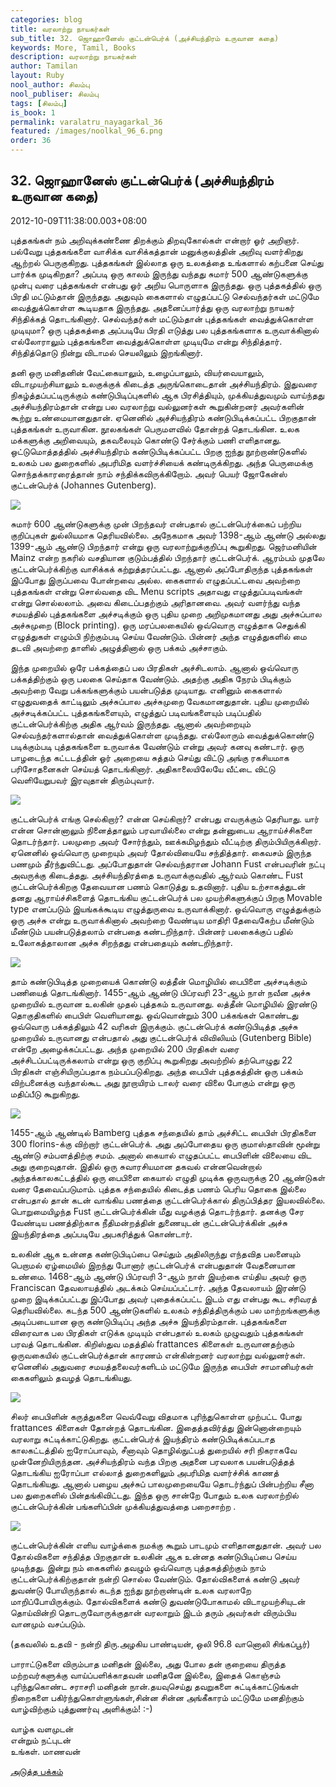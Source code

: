 ```yaml
---
categories: blog
title: வரலாற்று நாயகர்கள்
sub_title: 32. ஜொஹானேஸ் குட்டன்பெர்க் (அச்சியந்திரம் உருவான கதை)
keywords: More, Tamil, Books
description: வரலாற்று நாயகர்கள்
author: Tamilan
layout: Ruby
nool_author: சிலம்பு
nool_publiser: சிலம்பு
tags: [சிலம்பு]
is_book: 1
permalink: varalatru_nayagarkal_36
featured: /images/noolkal_96_6.png
order: 36
---
```



## 32. ஜொஹானேஸ் குட்டன்பெர்க் (அச்சியந்திரம் உருவான கதை)

2012-10-09T11:38:00.003+08:00

புத்தகங்கள் நம் அறிவுக்கண்ணை திறக்கும் திறவுகோல்கள் என்றார் ஓர் அறிஞர். பல்வேறு புத்தகங்களை வாசிக்க வாசிக்கத்தான் மனுக்குலத்தின் அறிவு வளர்கிறது ஆற்றல் பெருகுகிறது. புத்தகங்கள் இல்லாத ஒரு உலகத்தை உங்களால் கற்பனை செய்து பார்க்க முடிகிறதா? அப்படி ஒரு காலம் இருந்து வந்தது சுமார் 500 ஆண்டுகளுக்கு முன்பு வரை புத்தகங்கள் என்பது ஓர் அறிய பொருளாக இருந்தது. ஒரு புத்தகத்தில் ஒரு பிரதி மட்டும்தான் இருந்தது. அதுவும் கைகளால் எழுதப்பட்டு செல்வந்தர்கள் மட்டுமே வைத்துக்கொள்ள கூடியதாக இருந்தது. அதனைப்பார்த்து ஒரு வரலாற்று நாயகர் சிந்திக்கத் தொடங்கினார். செல்வந்தர்கள் மட்டும்தான் புத்தகங்கள் வைத்துக்கொள்ள முடியுமா? ஒரு புத்தகத்தை அப்படியே பிரதி எடுத்து பல புத்தகங்களாக உருவாக்கினால் எல்லோராலும் புத்தகங்களை வைத்துக்கொள்ள முடியுமே என்று சிந்தித்தார். சிந்தித்தொடு நின்று விடாமல் செயலிலும் இறங்கினார்.

தனி ஒரு மனிதனின் வேட்கையாலும், உழைப்பாலும், வியர்வையாலும், விடாமுயற்சியாலும் உலகுக்குக் கிடைத்த அருங்கொடைதான் அச்சியந்திரம். இதுவரை நிகழ்த்தப்பட்டிருக்கும் கண்டுபிடிப்புகளில் ஆக பிரசித்தியும், முக்கியத்துவமும் வாய்ந்தது அச்சியந்திரம்தான் என்று பல வரலாற்று வல்லுனர்கள் கூறுகின்றனர் அவர்களின் கூற்று உண்மையானதுதான். ஏனெனில் அச்சியந்திரம் கண்டுபிடிக்கப்பட்ட பிறகுதான் புத்தகங்கள் உருவாகின. நூலகங்கள் பெருமளவில் தோன்றத் தொடங்கின. உலக மக்களுக்கு அறிவையும், தகவலையும் கொண்டு சேர்க்கும் பணி எளிதானது. ஒட்டுமொத்தத்தில் அச்சியந்திரம் கண்டுபிடிக்கப்பட்ட பிறகு ஐந்து நூற்றாண்டுகளில் உலகம் பல துறைகளில் அபரிமித வளர்ச்சியைக் கண்டிருக்கிறது. அந்த பெருமைக்கு சொந்தக்காரரைத்தான் நாம் சந்திக்கவிருக்கிறோம். அவர் பெயர் ஜோகேன்ஸ் குட்டன்பெர்க் (Johannes Gutenberg).

![](http://3.bp.blogspot.com/-TqudZwICH2Q/UHE-ngpkUFI/AAAAAAAACco/-zoKdsvowmg/s320/Gutenberg.jpg)

சுமார் 600 ஆண்டுகளுக்கு முன் பிறந்தவர் என்பதால் குட்டன்பெர்க்கைப் பற்றிய குறிப்புகள் துல்லியமாக தெரியவில்லை. அநேகமாக அவர் 1398-ஆம் ஆண்டு அல்லது 1399-ஆம் ஆண்டு பிறந்தார் என்று ஒரு வரலாற்றுக்குறிப்பு கூறுகிறது. ஜெர்மனியின் Mainz என்ற நகரில் வசதியான குடும்பத்தில் பிறந்தார் குட்டன்பெர்க். ஆரம்பம் முதலே குட்டன்பெர்க்கிற்கு வாசிக்கக் கற்றுத்தரப்பட்டது. ஆனால் அப்போதிருந்த புத்தகங்கள் இப்போது இருப்பவை போன்றவை அல்ல. கைகளால் எழுதப்பட்டவை அவற்றை புத்தகங்கள் என்று சொல்வதை விட Menu scripts அதாவது எழுத்துப்படிவங்கள் என்று சொல்லலாம். அவை கிடைப்பதற்கும் அரிதானவை. அவர் வளர்ந்து வந்த சமயத்தில் புத்தகங்களை அச்சடிக்கும் ஒரு புதிய முறை அறிமுகமானது அது அச்சுப்பால அச்சுமுறை (Block printing). ஒரு மரப்பலகையில் ஒவ்வொரு எழுத்தாக செதுக்கி எழுத்துகள் எழும்பி நிற்கும்படி செய்ய வேண்டும். பின்னர் அந்த எழுத்துகளில் மை தடவி அவற்றை தாளில் அழுத்தினால் ஒரு பக்கம் அச்சாகும்.

இந்த முறையில் ஒரே பக்கத்தைப் பல பிரதிகள் அச்சிடலாம். ஆனால் ஒவ்வொரு பக்கத்திற்கும் ஒரு பலகை செய்தாக வேண்டும். அதற்கு அதிக நேரம் பிடிக்கும் அவற்றை வேறு பக்கங்களுக்கும் பயன்படுத்த முடியாது. எனினும் கைகளால் எழுதுவதைக் காட்டிலும் அச்சுப்பால அச்சுமுறை வேகமானதுதான். புதிய முறையில் அச்சடிக்கப்பட்ட புத்தகங்களையும், எழுத்துப் படிவங்களையும் படிப்பதில் குட்டன்பெர்க்கிற்கு அதிக ஆர்வம் இருந்தது. ஆனால் அவற்றையும் செல்வந்தர்களால்தான் வைத்துக்கொள்ள முடிந்தது. எல்லோரும் வைத்துக்கொண்டு படிக்கும்படி புத்தகங்களை உருவாக்க வேண்டும் என்று அவர் கனவு கண்டார். ஒரு பாழடைந்த கட்டடத்தின் ஓர் அறையை சுத்தம் செய்து விட்டு அங்கு ரகசியமாக பரிசோதனைகள் செய்யத் தொடங்கினார். அதிகாலையிலேயே வீட்டை விட்டு வெளியேறுபவர் இரவுதான் திரும்புவார்.

![](http://1.bp.blogspot.com/-o4vjCZPrmpU/UHE-zKs8VhI/AAAAAAAACcw/sEFcl68JDx8/s320/Gutenberg_2.gif)

குட்டன்பெர்க் எங்கு செல்கிறார்? என்ன செய்கிறார்? என்பது எவருக்கும் தெரியாது. யார் என்ன சொன்னாலும் நினைத்தாலும் பரவாயில்லை என்று தன்னுடைய ஆராய்ச்சிகளை தொடர்ந்தார். பலமுறை அவர் சோர்ந்தும், ஊக்கமிழந்தும் வீட்டிற்கு திரும்பியிருக்கிறார். ஏனெனில் ஒவ்வொரு முறையும் அவர் தோல்வியையே சந்தித்தார். கைவசம் இருந்த பணமும் தீர்ந்துவிட்டது. அப்போதுதான் செல்வந்தரான Johann Fust என்பவரின் நட்பு அவருக்கு கிடைத்தது. அச்சியந்திரத்தை உருவாக்குவதில் ஆர்வம் கொண்ட Fust குட்டன்பெர்க்கிறகு தேவையான பணம் கொடுத்து உதவினார். புதிய உற்சாகத்துடன் தனது ஆராய்ச்சிகளைத் தொடங்கிய குட்டன்பெர்க் பல முயற்சிகளுக்குப் பிறகு Movable type எனப்படும் இயங்கக்கூடிய எழுத்துருவை உருவாக்கினார். ஒவ்வொரு எழுத்துக்கும் ஒரு அச்சு என்று உருவாக்கினால் அவற்றை வேண்டிய மாதிரி தேவைகேற்ப மீண்டும் மீண்டும் பயன்படுத்தலாம் என்பதை கண்டறிந்தார். பின்னர் பலகைக்குப் பதில் உலோகத்தாலான அச்சு சிறந்தது என்பதையும் கண்டறிந்தார்.

![](http://4.bp.blogspot.com/-T50fT5mZqTo/UHE_p7O7AVI/AAAAAAAACdA/WeiGmULHiCw/s320/800px-Metal_movable_type.jpg)

தாம் கண்டுபிடித்த முறையைக் கொண்டு லத்தீன் மொழியில் பைபிளை அச்சடிக்கும் பணியைத் தொடங்கினார். 1455-ஆம் ஆண்டு பிப்ரவரி 23-ஆம் நாள் நவீன அச்சு முறையில் உருவான உலகின் முதல் புத்தகம் உருவானது. லத்தீன் மொழியில் இரண்டு தொகுதிகளில் பைபிள் வெளியானது. ஒவ்வொன்றும் 300 பக்கங்கள் கொண்டது ஒவ்வொரு பக்கத்திலும் 42 வரிகள் இருக்கும். குட்டன்பெர்க் கண்டுபிடித்த அச்சு முறையில் உருவானது என்பதால் அது குட்டன்பெர்க் விவிலியம் (Gutenberg Bible) என்றே அழைக்கப்பட்டது. அந்த முறையில் 200 பிரதிகள் வரை அச்சிடப்பட்டிருக்கலாம் என்று ஒரு குறிப்பு கூறுகிறது அவற்றில் தற்பொழுது 22 பிரதிகள் எஞ்சியிருப்பதாக நம்பப்படுகிறது. அந்த பைபிள் புத்தகத்தின் ஒரு பக்கம் விற்பனைக்கு வந்தால்கூட அது நூறாயிரம் டாலர் வரை விலை போகும் என்று ஒரு மதிப்பீடு கூறுகிறது.

![](http://4.bp.blogspot.com/--hbgEJMYQlM/UHE_LfxDNzI/AAAAAAAACc4/hWf8R-E_xLM/s320/Gutenberg_Bible.jpg)

1455-ஆம் ஆண்டில் Bamberg புத்தக சந்தையில் தாம் அச்சிட்ட பைபிள் பிரதிகளை 300 florins-க்கு விற்றார் குட்டன்பெர்க். அது அப்போதைய ஒரு குமாஸ்தாவின் மூன்று ஆண்டு சம்பளத்திற்கு சமம். அனால் கையால் எழுதப்பட்ட பைபிளின் விலையை விட அது குறைவுதான். இதில் ஒரு சுவாரசியமான தகவல் என்னவென்றால் அந்தக்காலகட்டத்தில் ஒரு பைபிளை கையால் எழுதி முடிக்க ஒருவருக்கு 20 ஆண்டுகள் வரை தேவைப்படுமாம். புத்தக சந்தையில் கிடைத்த பணம் பெரிய தொகை இல்லை என்பதால் தான் கடன் வாங்கிய பணத்தை குட்டன்பெர்க்கால் திருப்பித்தர இயலவில்லை. பொறுமையிழந்த Fust குட்டன்பெர்க்கின் மீது வழக்குத் தொடர்ந்தார். தனக்கு சேர வேண்டிய பணத்திற்காக நீதிமன்றத்தின் துணையுடன் குட்டன்பெர்க்கின் அச்சு இயந்திரத்தை அப்படியே அபகரித்துக் கொண்டார்.

உலகின் ஆக உன்னத கண்டுபிடிப்பை செய்தும் அதிலிருந்து எந்தவித பலனையும் பெறாமல் ஏழ்மையில் இறந்து போனார் குட்டன்பெர்க் என்பதுதான் வேதனையான உண்மை. 1468-ஆம் ஆண்டு பிப்ரவரி 3-ஆம் நாள் இயற்கை எய்திய அவர் ஒரு Franciscan தேவலாயத்தில் அடக்கம் செய்யப்பட்டார். அந்த தேவலாயம் இரண்டு முறை இடிக்கப்பட்டது இப்போது அவர் புதைக்கப்பட்ட இடம் எது என்பது கூட சரிவரத் தெரியவில்லை. கடந்த 500 ஆண்டுகளில் உலகம் சந்தித்திருக்கும் பல மாற்றங்களுக்கு அடிப்படையான ஒரு கண்டுபிடிப்பு அந்த அச்சு இயந்திரம்தான். புத்தகங்களை விரைவாக பல பிரதிகள் எடுக்க முடியும் என்பதால் உலகம் முழுவதும் புத்தகங்கள் பரவத் தொடங்கின. கிறிஸ்துவ மதத்தில் frattances கிளைகள் உருவானதற்கும் ஒருவகையில் குட்டன்பெர்க்தான் காரணம் என்கின்றனர் வரலாற்று வல்லுனர்கள். ஏனெனில் அதுவரை சமயத்தலைவர்களிடம் மட்டுமே இருந்த பைபிள் சாமானியர்கள் கைகளிலும் தவழத் தொடங்கியது.

![](http://1.bp.blogspot.com/-hx8bnegVQfY/UHE_0Tf1jqI/AAAAAAAACdI/U9ijso2cg48/s1600/gutenbergpress.jpg)

சிலர் பைபிளின் கருத்துகளை வெவ்வேறு விதமாக புரிந்துகொள்ள முற்பட்ட போது frattances கிளைகள் தோன்றத் தொடங்கின. இதைத்தவிர்த்து இன்னொன்றையும் வரலாறு சுட்டிக்காட்டுகிறது. குட்டன்பெர்க் இயந்திரம் கண்டுபிடிக்கப்படாத காலகட்டத்தில் ஐரோப்பாவும், சீனாவும் தொழில்நுட்பத் துறையில் சரி நிகராகவே முன்னேறியிருந்தன. அச்சியந்திரம் வந்த பிறகு அதனை பரவலாக பயன்படுத்தத் தொடங்கிய ஐரோப்பா எல்லாத் துறைகளிலும் அபரிமித வளர்ச்சிக் காணத் தொடங்கியது. ஆனால் பழைய அச்சுப் பாலமுறையையே தொடர்ந்துப் பின்பற்றிய சீனா பல துறைகளில் பின்தங்கிவிட்டது. இந்த ஒரு சான்றே போதும் உலக வரலாற்றில் குட்டன்பெர்க்கின் பங்களிப்பின் முக்கியத்துவத்தை பறைசாற்ற .

![](http://3.bp.blogspot.com/-VSiNLgA5-XI/UHE_7VE5nyI/AAAAAAAACdQ/_ollWPavvgg/s320/450px-Printing3_Walk_of_Ideas_Berlin.JPG)

குட்டன்பெர்க்கின் எளிய வாழ்க்கை நமக்கு கூறும் பாடமும் எளிதானதுதான். அவர் பல தோல்விகளை சந்தித்த பிறகுதான் உலகின் ஆக உன்னத கண்டுபிடிப்பை செய்ய முடிந்தது. இன்று நம் கைகளில் தவழும் ஒவ்வொரு புத்தகத்திற்கும் நாம் குட்டன்பெர்க்கிற்குதான் நன்றி சொல்ல வேண்டும். தோல்விகளைக் கண்டு அவர் துவண்டு போயிருந்தால் கடந்த ஐந்து நூற்றாண்டின் உலக வரலாறே மாறிப்போயிருக்கும். தோல்விகளைக் கண்டு துவண்டுபோகாமல் விடாமுயற்சியுடன் தொய்வின்றி தொடருவோருக்குதான் வரலாறும் இடம் தரும் அவர்கள் விரும்பிய வானமும் வசப்படும்.

(தகவலில் உதவி - நன்றி திரு.அழகிய பாண்டியன், ஒலி 96.8 வானொலி சிங்கப்பூர்)

பாராட்டுகளை விரும்பாத மனிதன் இல்லை, அது போல தன் குறையை திருத்த மற்றவர்களுக்கு வாய்ப்பளிக்காதவன் மனிதனே இல்லை, இதைக் கொஞ்சம் புரிந்துகொண்ட சராசரி மனிதன் நான்.தயவுசெய்து தவறுகளை சுட்டிக்காட்டுங்கள் நிறைகளை பகிர்ந்துகொள்ளுங்கள்,சின்ன சின்ன அங்கீகாரம் மட்டுமே மனதிற்கும் வாழ்விற்கும் புத்துணர்வு அளிக்கும்! :-)

வாழ்க வளமுடன்  
என்றும் நட்புடன்  
உங்கள். மாணவன்

[அடுத்த பக்கம்](varalatru_nayagarkal_37)